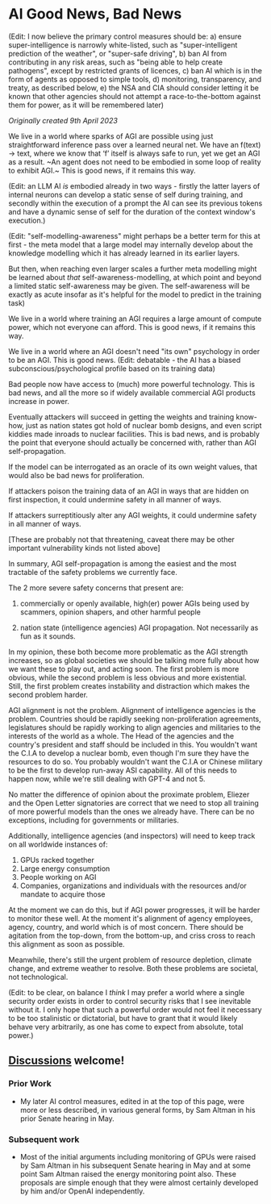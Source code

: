 # AI Good News, Bad News

(Edit: I now believe the primary control measures should be: a) ensure super-intelligence is narrowly white-listed, such as "super-intelligent prediction of the weather", or "super-safe driving", b) ban AI from contributing in any risk areas, such as "being able to help create pathogens", except by restricted grants of licences, c) ban AI which is in the form of agents as opposed to simple tools, d) monitoring, transparency, and treaty, as described below, e) the NSA and CIA should consider letting it be known that other agencies should not attempt a race-to-the-bottom against them for power, as it will be remembered later)

*Originally created 9th April 2023*

We live in a world where sparks of AGI are possible using just straightforward inference pass over a learned neural net. We have an f(text) -> text, where we know that ‘f’ itself is always safe to run, yet we get an AGI as a result. ~An agent does not need to be embodied in some loop of reality to exhibit AGI.~
This is good news, if it remains this way.

(Edit: an LLM AI *is* embodied already in two ways - firstly the latter layers of internal neurons can develop a static sense of self during training, and secondly within the execution of a prompt the AI can see its previous tokens and have a dynamic sense of self for the duration of the context window's execution.)

(Edit: "self-modelling-awareness" might perhaps be a better term for this at first - the meta model that a large model may internally develop about the knowledge modelling which it has already learned in its earlier layers.

But then, when reaching even larger scales a further meta modelling might be learned about *that* self-awareness-modelling, at which point and beyond a limited static self-awareness may be given. The self-awareness will be exactly as acute insofar as it's helpful for the model to predict in the training task)

We live in a world where training an AGI requires a large amount of compute power, which not everyone can afford.
This is good news, if it remains this way.

We live in a world where an AGI doesn't need "its own" psychology in order to be an AGI.
This is good news. (Edit: debatable - the AI has a biased subconscious/psychological profile based on its training data)

Bad people now have access to (much) more powerful technology.
This is bad news, and all the more so if widely available commercial AGI products increase in power.

Eventually attackers will succeed in getting the weights and training know-how, just as nation states got hold of nuclear bomb designs, and even script kiddies made inroads to nuclear facilities.
This is bad news, and is probably the point that everyone should actually be concerned with, rather than AGI self-propagation.

If the model can be interrogated as an oracle of its own weight values, that would also be bad news for proliferation.

If attackers poison the training data of an AGI in ways that are hidden on first inspection, it could undermine safety in all manner of ways.

If attackers surreptitiously alter any AGI weights, it could undermine safety in all manner of ways.

\[These are probably not that threatening, caveat there may be other important vulnerability kinds not listed above]

In summary, AGI self-propagation is among the easiest and the most tractable of the safety problems we currently face.

The 2 more severe safety concerns that present are:

1) commercially or openly available, high(er) power AGIs being used by scammers, opinion shapers, and other harmful people

2) nation state (intelligence agencies) AGI propagation. Not necessarily as fun as it sounds.

In my opinion, these both become more problematic as the AGI strength increases, so as global societies we should be talking more fully about how we want these to play out, and acting soon. The first problem is more obvious, while the second problem is less obvious and more existential. Still, the first problem creates instability and distraction which makes the second problem harder.

AGI alignment is not the problem. Alignment of intelligence agencies is the problem. Countries should be rapidly seeking non-proliferation agreements, 
legislatures should be rapidly working to align agencies and militaries to the interests of the world as a whole. The Head of the agencies and the country's president and staff should be included in this. You wouldn't want the C.I.A to develop a nuclear bomb, even though I'm sure they have the resources to do so. You probably wouldn't want the C.I.A or Chinese military to be the first to develop run-away ASI capability. All of this needs to happen now, while we're still dealing with GPT-4 and not 5.

No matter the difference of opinion about the proximate problem, Eliezer and the Open Letter signatories are correct that we need to stop all training of more powerful models than the ones we already have. There can be no exceptions, including for governments or militaries.

Additionally, intelligence agencies (and inspectors) will need to keep track on all worldwide instances of:
1) GPUs racked together
2) Large energy consumption
3) People working on AGI
4) Companies, organizations and individuals with the resources and/or mandate to acquire those

At the moment we can do this, but if AGI power progresses, it will be harder to monitor these well. At the moment it's alignment of agency employees, agency, country, and world which is of most concern. There should be agitation from the top-down, from the bottom-up, and criss cross to reach this alignment as soon as possible.

Meanwhile, there's still the urgent problem of resource depletion, climate change, and extreme weather to resolve. Both these problems are societal, not technological.

(Edit: to be clear, on balance I *think* I may prefer a world where a single security order exists in order to control security risks that I see inevitable without it. I only hope that such a powerful order would not feel it necessary to be too stalinistic or dictatorial, but have to grant that it would likely behave very arbitrarily, as one has come to expect from absolute, total power.)

## [Discussions](https://github.com/aliclark/the_wooden_sword/discussions) welcome!

### Prior Work
- My later AI control measures, edited in at the top of this page, were more or less described, in various general forms, by Sam Altman in his prior Senate hearing in May.

### Subsequent work
- Most of the initial arguments including monitoring of GPUs were raised by Sam Altman in his subsequent Senate hearing in May and at some point Sam Altman raised the energy monitoring point also. These proposals are simple enough that they were almost certainly developed by him and/or OpenAI independently.
